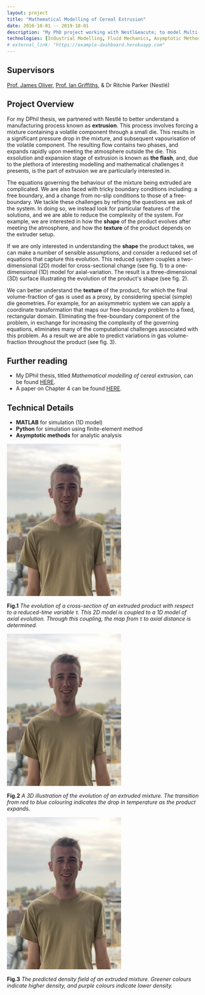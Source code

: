 ```yaml
---
layout: project
title: "Mathematical Modelling of Cereal Extrusion"
date: 2016-10-01 -- 2019-10-01
description: "My PhD project working with Nestl&eacute; to model Multi-phase mixtures"
technologies: [Industrial Modelling, Fluid Mechanics, Asymptotic Methods, Simulation, MATLAB, Python]
# external_link: "https://example-dashboard.herokuapp.com"
---
```

## Supervisors
[Prof. James Oliver](https://www.maths.ox.ac.uk/people/james.oliver), [Prof. Ian Griffiths](https://www.maths.ox.ac.uk/people/ian.griffiths), & Dr Ritchie Parker (Nestl&eacute;)

## Project Overview

For my DPhil thesis, we partnered with Nestl&eacute; to better understand a manufacturing process known as <b>extrusion</b>. This process involves forcing a mixture containing a volatile component through a small die. This results in a significant pressure drop in the mixture, and subsequent vapourisation of the volatile component. The resulting flow contains two phases, and expands rapidly upon meeting the atmosphere outside the die. This exsolution and expansion stage of extrusion is known as <b> the flash</b>, and, due to the plethora of interesting modelling and mathematical challenges it presents, is the part of extrusion we are particularly interested in.

The equations governing the behaviour of the mixture being extruded are complicated. We are also faced with tricky boundary conditions including: a free boundary, and a change from no-slip conditions to those of a free-boundary. We tackle these challenges by refining the questions we ask of the system. In doing so, we instead look for particular features of the solutions, and we are able to reduce the complexity of the system. For example, we are interested in how the <b>shape</b> of the product evolves after meeting the atmosphere, and how the <b>texture</b> of the product depends on the extruder setup. 

If we are only interested in understanding the <b>shape</b> the product takes, we can make a number of sensible assumptions, and consider a reduced set of equations that capture this evolution. This reduced system couples a two-dimensional (2D) model for cross-sectional change (see fig. 1) to a one-dimensional (1D) model for axial-variation. The result is a three-dimensional (3D) surface illustrating the evolution of the product's shape (see fig. 2).

We can better understand the <b>texture</b> of the product, for which the final volume-fraction of gas is used as a proxy, by considering special (simple) die geometries. For example, for an axisymmetric system we can apply a coordinate transformation that maps our free-boundary problem to a fixed, rectangular domain. Eliminating the free-boundary component of the problem, in exchange for increasing the complexity of the governing equations, eliminates many of the computational challenges associated with this problem. As a result we are able to predict variations in gas volume-fraction throughout the product (see fig. 3).

## Further reading
- My DPhil thesis, titled *Mathematical modelling of cereal extrusion*, can be found [HERE](https://ora.ox.ac.uk/objects/uuid:1e95234a-b739-4d2b-8a5e-5bc77d981554).
- A paper on Chapter 4 can be found [HERE](https://www.cambridge.org/core/journals/journal-of-fluid-mechanics/article/extensional-flow-of-a-compressible-viscous-fluid/EC3A0F98CF5B13FC3014AE739D2E0F7A).


## Technical Details

- **MATLAB** for simulation (1D model)
- **Python** for simulation using finite-element method
- **Asymptotic methods** for analytic analysis

<img src="/assets/images/profile/Profile_image.jpg" style="max-width: 300px; height: auto;">

**Fig.1** *The evolution of a cross-section of an extruded product with respect to a reduced-time variable &tau;. This 2D model is coupled to a 1D model of axial evolution. Through this coupling, the map from &tau; to axial distance is determined.*

<img src="/assets/images/profile/Profile_image.jpg" style="max-width: 300px; height: auto;">

**Fig.2** *A 3D illustration of the evolution of an extruded mixture. The transition from red to blue colouring indicates the drop in temperature as the product expands.*

<img src="/assets/images/profile/Profile_image.jpg" style="max-width: 300px; height: auto;">

**Fig.3** *The predicted density field of an extruded mixture. Greener colours indicate higher density, and purple colours indicate lower density.*